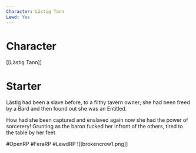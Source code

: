 ```yaml
---
Character: Lästig Tann
Lewd: Yes
---
```

# Character
[[Lästig Tann]]

# Starter
Lästig had been a slave before, to a filthy tavern owner; she had been freed by a Bard and then found out she was an Entitled.

How had she been captured and enslaved again now she had the power of sorcerery! Grunting as the baron fucked her infront of the others, tired to the table by her feet  

#OpenRP #FeraRP #LewdRP 
![[brokencrow1.png]]